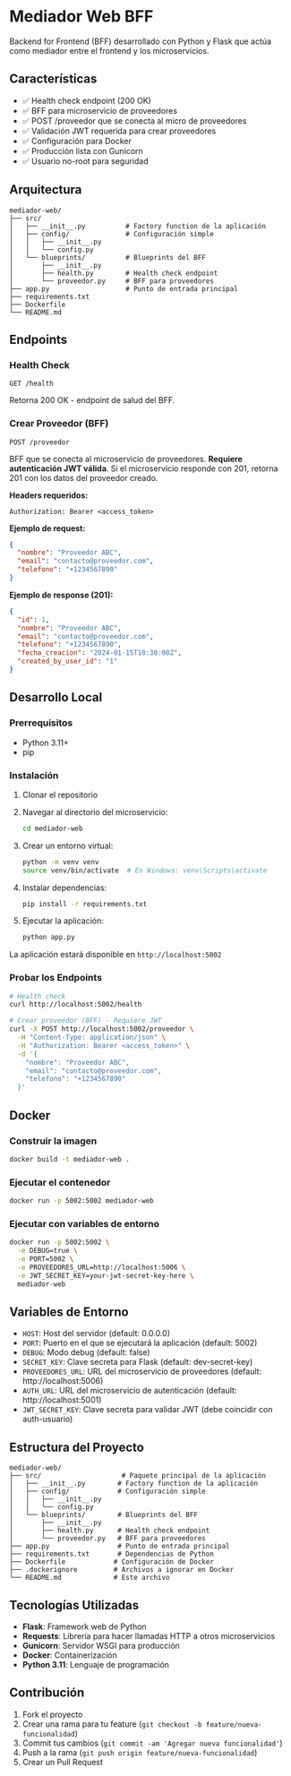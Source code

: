 # Mediador Web BFF

Backend for Frontend (BFF) desarrollado con Python y Flask que actúa como mediador entre el frontend y los microservicios.

## Características

- ✅ Health check endpoint (200 OK)
- ✅ BFF para microservicio de proveedores
- ✅ POST /proveedor que se conecta al micro de proveedores
- ✅ Validación JWT requerida para crear proveedores
- ✅ Configuración para Docker
- ✅ Producción lista con Gunicorn
- ✅ Usuario no-root para seguridad

## Arquitectura

```
mediador-web/
├── src/
│   ├── __init__.py          # Factory function de la aplicación
│   ├── config/              # Configuración simple
│   │   ├── __init__.py
│   │   └── config.py
│   └── blueprints/          # Blueprints del BFF
│       ├── __init__.py
│       ├── health.py        # Health check endpoint
│       └── proveedor.py     # BFF para proveedores
├── app.py                   # Punto de entrada principal
├── requirements.txt
├── Dockerfile
└── README.md
```

## Endpoints

### Health Check
```
GET /health
```
Retorna 200 OK - endpoint de salud del BFF.

### Crear Proveedor (BFF)
```
POST /proveedor
```
BFF que se conecta al microservicio de proveedores. **Requiere autenticación JWT válida**. Si el microservicio responde con 201, retorna 201 con los datos del proveedor creado.

**Headers requeridos:**
```
Authorization: Bearer <access_token>
```

**Ejemplo de request:**
```json
{
  "nombre": "Proveedor ABC",
  "email": "contacto@proveedor.com",
  "telefono": "+1234567890"
}
```

**Ejemplo de response (201):**
```json
{
  "id": 1,
  "nombre": "Proveedor ABC",
  "email": "contacto@proveedor.com",
  "telefono": "+1234567890",
  "fecha_creacion": "2024-01-15T10:30:00Z",
  "created_by_user_id": "1"
}
```

## Desarrollo Local

### Prerrequisitos
- Python 3.11+
- pip

### Instalación

1. Clonar el repositorio
2. Navegar al directorio del microservicio:
   ```bash
   cd mediador-web
   ```

3. Crear un entorno virtual:
   ```bash
   python -m venv venv
   source venv/bin/activate  # En Windows: venv\Scripts\activate
   ```

4. Instalar dependencias:
   ```bash
   pip install -r requirements.txt
   ```

5. Ejecutar la aplicación:
   ```bash
   python app.py
   ```

La aplicación estará disponible en `http://localhost:5002`

### Probar los Endpoints
```bash
# Health check
curl http://localhost:5002/health

# Crear proveedor (BFF) - Requiere JWT
curl -X POST http://localhost:5002/proveedor \
  -H "Content-Type: application/json" \
  -H "Authorization: Bearer <access_token>" \
  -d '{
    "nombre": "Proveedor ABC",
    "email": "contacto@proveedor.com",
    "telefono": "+1234567890"
  }'
```

## Docker

### Construir la imagen
```bash
docker build -t mediador-web .
```

### Ejecutar el contenedor
```bash
docker run -p 5002:5002 mediador-web
```

### Ejecutar con variables de entorno
```bash
docker run -p 5002:5002 \
  -e DEBUG=true \
  -e PORT=5002 \
  -e PROVEEDORES_URL=http://localhost:5006 \
  -e JWT_SECRET_KEY=your-jwt-secret-key-here \
  mediador-web
```

## Variables de Entorno

- `HOST`: Host del servidor (default: 0.0.0.0)
- `PORT`: Puerto en el que se ejecutará la aplicación (default: 5002)
- `DEBUG`: Modo debug (default: false)
- `SECRET_KEY`: Clave secreta para Flask (default: dev-secret-key)
- `PROVEEDORES_URL`: URL del microservicio de proveedores (default: http://localhost:5006)
- `AUTH_URL`: URL del microservicio de autenticación (default: http://localhost:5001)
- `JWT_SECRET_KEY`: Clave secreta para validar JWT (debe coincidir con auth-usuario)

## Estructura del Proyecto

```
mediador-web/
├── src/                    # Paquete principal de la aplicación
│   ├── __init__.py        # Factory function de la aplicación
│   ├── config/            # Configuración simple
│   │   ├── __init__.py
│   │   └── config.py
│   └── blueprints/        # Blueprints del BFF
│       ├── __init__.py
│       ├── health.py      # Health check endpoint
│       └── proveedor.py   # BFF para proveedores
├── app.py                 # Punto de entrada principal
├── requirements.txt       # Dependencias de Python
├── Dockerfile            # Configuración de Docker
├── .dockerignore         # Archivos a ignorar en Docker
└── README.md             # Este archivo
```

## Tecnologías Utilizadas

- **Flask**: Framework web de Python
- **Requests**: Librería para hacer llamadas HTTP a otros microservicios
- **Gunicorn**: Servidor WSGI para producción
- **Docker**: Containerización
- **Python 3.11**: Lenguaje de programación

## Contribución

1. Fork el proyecto
2. Crear una rama para tu feature (`git checkout -b feature/nueva-funcionalidad`)
3. Commit tus cambios (`git commit -am 'Agregar nueva funcionalidad'`)
4. Push a la rama (`git push origin feature/nueva-funcionalidad`)
5. Crear un Pull Request

